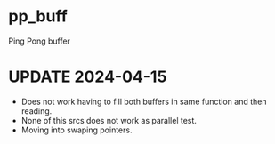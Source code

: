 # pp_buff
Ping Pong buffer

#  UPDATE 2024-04-15
- Does not work having to fill both buffers in same function and then reading.
- None of this srcs does not work as parallel test.
- Moving into swaping pointers.